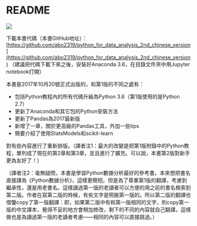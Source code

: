 # README

![](http://upload-images.jianshu.io/upload_images/7178691-0d965cf51eb5af9e.png?imageMogr2/auto-orient/strip|imageView2/2/w/1240)



下載本書代碼（本書GitHub地址）：[https://github.com/abo2319/python_for_data_analysis_2nd_chinese_version](https://github.com/abo2319/python_for_data_analysis_2nd_chinese_version) （建議把代碼下載下來之後，安裝好Anaconda 3.6，在目錄文件夾中用Jupyter notebook打開）

本書是2017年10月20號正式出版的，和第1版的不同之處有：

* 包括Python教程內的所有代碼升級為Python 3.6（第1版使用的是Python 2.7）
* 更新了Anaconda和其它包的Python安裝方法
* 更新了Pandas為2017最新版
* 新增了一章，關於更高級的Pandas工具，外加一些tips
* 簡要介紹了使用StatsModels和scikit-learn

對有些內容進行了重新排版。（譯者注1：最大的改變是把第1版附錄中的Python教程，單列成了現在的第2章和第3章，並且進行了擴充。可以說，本書第2版對新手更為友好了！）

（譯者注2：毫無疑問，本書是學習Python數據分析最好的參考書。本來想把書名直接譯為《Python數據分析》，這樣更簡短。但是為了尊重第1版的翻譯，考慮到繼承性，還是用老書名。這樣讀過第一版的老讀者可以方便的用之前的書名檢索到第二版。作者在寫第二版的時候，有些文字是照搬第一版的。所以第二版的翻譯也借鑒copy了第一版翻譯：即，如果第二版中有和第一版相同的文字，則copy第一版的中文譯本，覺得不妥的地方會稍加修改，剩下的不同的內容就自己翻譯。這樣做也是為讀過第一版的老讀者考慮——相同的內容可以直接跳過。）


